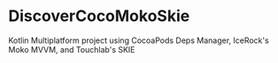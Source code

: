 
# DiscoverCocoMokoSkie
Kotlin Multiplatform project using CocoaPods Deps Manager, IceRock's Moko MVVM, and Touchlab's SKIE
